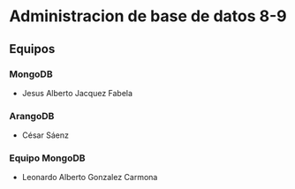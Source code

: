 # Administracion de base de datos 8-9

## Equipos 

### MongoDB

* Jesus Alberto Jacquez Fabela
### ArangoDB
* César Sáenz

### Equipo MongoDB
* Leonardo Alberto Gonzalez Carmona
